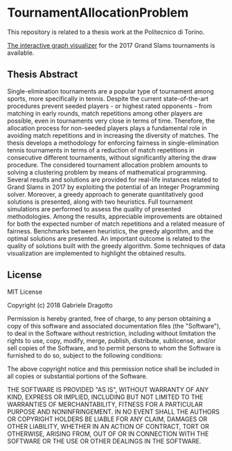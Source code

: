 # TournamentAllocationProblem

This repository is related to a thesis work at the Politecnico di Torino.

[The interactive graph visualizer](https://gdragotto.github.io/TournamentAllocationProblem/#) for the 2017 Grand Slams tournaments is available.

## Thesis Abstract

Single-elimination tournaments are a popular type of tournament among sports, more specifically in tennis. Despite the current state-of-the-art procedures prevent seeded players - or highest rated opponents - from matching in early rounds, match repetitions among other players are possible, even in tournaments very close in terms of time. Therefore, the allocation process for non-seeded players plays a fundamental role in avoiding match repetitions and in increasing the diversity of matches. The thesis develops a methodology for enforcing fairness in single-elimination tennis tournaments in terms of a reduction of match repetitions in consecutive different tournaments, without significantly altering the draw procedure. The considered tournament allocation problem amounts to solving a clustering problem by means of mathematical programming. Several results and solutions are provided for real-life instances related to Grand Slams in 2017 by exploiting the potential of an Integer Programming solver. Moreover, a greedy approach to generate quantitatively good solutions is presented, along with two heuristics. Full tournament simulations are performed to assess the quality of presented methodologies. Among the results, appreciable improvements are obtained for both the expected number of match repetitions and a related measure of fairness. Benchmarks between heuristics, the greedy algorithm, and the optimal solutions are presented. An important outcome is related to the quality of solutions built with the greedy algorithm. Some techniques of data visualization are implemented to highlight the obtained results.

## License

MIT License

Copyright (c) 2018 Gabriele Dragotto

Permission is hereby granted, free of charge, to any person obtaining a copy
of this software and associated documentation files (the "Software"), to deal
in the Software without restriction, including without limitation the rights
to use, copy, modify, merge, publish, distribute, sublicense, and/or sell
copies of the Software, and to permit persons to whom the Software is
furnished to do so, subject to the following conditions:

The above copyright notice and this permission notice shall be included in all
copies or substantial portions of the Software.

THE SOFTWARE IS PROVIDED "AS IS", WITHOUT WARRANTY OF ANY KIND, EXPRESS OR
IMPLIED, INCLUDING BUT NOT LIMITED TO THE WARRANTIES OF MERCHANTABILITY,
FITNESS FOR A PARTICULAR PURPOSE AND NONINFRINGEMENT. IN NO EVENT SHALL THE
AUTHORS OR COPYRIGHT HOLDERS BE LIABLE FOR ANY CLAIM, DAMAGES OR OTHER
LIABILITY, WHETHER IN AN ACTION OF CONTRACT, TORT OR OTHERWISE, ARISING FROM,
OUT OF OR IN CONNECTION WITH THE SOFTWARE OR THE USE OR OTHER DEALINGS IN THE
SOFTWARE.
